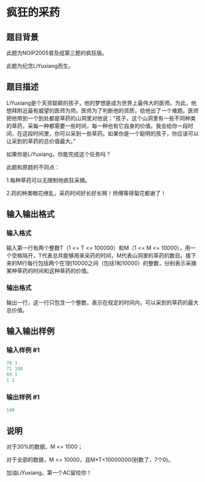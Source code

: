 # 疯狂的采药

## 题目背景

此题为NOIP2005普及组第三题的疯狂版。

此题为纪念LiYuxiang而生。

## 题目描述

LiYuxiang是个天资聪颖的孩子，他的梦想是成为世界上最伟大的医师。为此，他想拜附近最有威望的医师为师。医师为了判断他的资质，给他出了一个难题。医师把他带到一个到处都是草药的山洞里对他说：“孩子，这个山洞里有一些不同种类的草药，采每一种都需要一些时间，每一种也有它自身的价值。我会给你一段时间，在这段时间里，你可以采到一些草药。如果你是一个聪明的孩子，你应该可以让采到的草药的总价值最大。”

如果你是LiYuxiang，你能完成这个任务吗？

此题和原题的不同点：

1.每种草药可以无限制地疯狂采摘。

2.药的种类眼花缭乱，采药时间好长好长啊！师傅等得菊花都谢了！

## 输入输出格式

### 输入格式

输入第一行有两个整数T（1 <= T <= 100000）和M（1 <= M <= 10000），用一个空格隔开，T代表总共能够用来采药的时间，M代表山洞里的草药的数目。接下来的M行每行包括两个在1到10000之间（包括1和10000）的整数，分别表示采摘某种草药的时间和这种草药的价值。

### 输出格式

输出一行，这一行只包含一个整数，表示在规定的时间内，可以采到的草药的最大总价值。

## 输入输出样例

### 输入样例 #1

```cpp
70 3
71 100
69 1
1 2

```
### 输出样例 #1

```cpp
140

```
## 说明

对于30%的数据，M <= 1000；

对于全部的数据，M <= 10000，且M\*T<10000000(别数了，7个0)。

加油LiYuxiang，第一个AC留给你！

